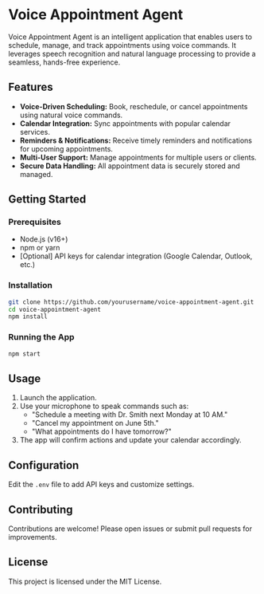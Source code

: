 # Voice Appointment Agent

Voice Appointment Agent is an intelligent application that enables users to schedule, manage, and track appointments using voice commands. It leverages speech recognition and natural language processing to provide a seamless, hands-free experience.

## Features

- **Voice-Driven Scheduling:** Book, reschedule, or cancel appointments using natural voice commands.
- **Calendar Integration:** Sync appointments with popular calendar services.
- **Reminders & Notifications:** Receive timely reminders and notifications for upcoming appointments.
- **Multi-User Support:** Manage appointments for multiple users or clients.
- **Secure Data Handling:** All appointment data is securely stored and managed.

## Getting Started

### Prerequisites

- Node.js (v16+)
- npm or yarn
- [Optional] API keys for calendar integration (Google Calendar, Outlook, etc.)

### Installation

```bash
git clone https://github.com/yourusername/voice-appointment-agent.git
cd voice-appointment-agent
npm install
```

### Running the App

```bash
npm start
```

## Usage

1. Launch the application.
2. Use your microphone to speak commands such as:
   - "Schedule a meeting with Dr. Smith next Monday at 10 AM."
   - "Cancel my appointment on June 5th."
   - "What appointments do I have tomorrow?"
3. The app will confirm actions and update your calendar accordingly.

## Configuration

Edit the `.env` file to add API keys and customize settings.

## Contributing

Contributions are welcome! Please open issues or submit pull requests for improvements.

## License

This project is licensed under the MIT License.
